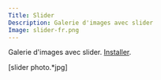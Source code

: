 ```yaml
---
Title: Slider
Description: Galerie d'images avec slider
Image: slider-fr.png
---
```

Galerie d'images avec slider. 
[Installer](https://github.com/datenstrom/yellow-extensions/tree/master/features/slider).

[slider photo.*jpg]
